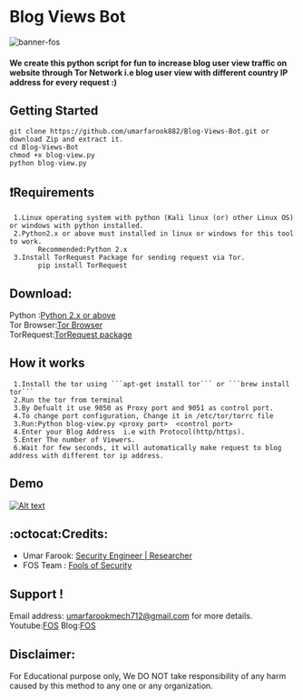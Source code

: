 
# Blog Views Bot
![banner-fos](https://cloud.githubusercontent.com/assets/22318677/26403443/ecae4d2e-40ab-11e7-9a48-9b1527300cc5.png)
 #### We create this python script for fun to increase blog user view traffic on  website through Tor Network i.e blog user view with different country IP address for every request :) 
 
 ## Getting Started
    git clone https://github.com/umarfarook882/Blog-Views-Bot.git or download Zip and extract it.
    cd Blog-Views-Bot
    chmod +x blog-view.py
    python blog-view.py
    
## :heavy_exclamation_mark:Requirements
     1.Linux operating system with python (Kali linux (or) other Linux OS) or windows with python installed.
     2.Python2.x or above must installed in linux or windows for this tool to work.
           Recommended:Python 2.x 
     3.Install TorRequest Package for sending request via Tor.
           pip install TorRequest
       
## Download:
  Python :[Python 2.x or above](https://www.python.org/downloads/) <br> 
  Tor Browser:[Tor Browser](https://www.torproject.org/projects/torbrowser.html.en) <br>
  TorRequest:[TorRequest package](https://pypi.python.org/pypi/torrequest/0.1.0)
  
 ## How it works
     1.Install the tor using ```apt-get install tor``` or ```brew install tor```
     2.Run the tor from terminal
     3.By Defualt it use 9050 as Proxy port and 9051 as control port. 
     4.To change port configuration, Change it in /etc/tor/torrc file 
     3.Run:Python blog-view.py <proxy port>  <control port> 
     4.Enter your Blog Address  i.e with Protocol(http/https).
     5.Enter The number of Viewers.
     6.Wait for few seconds, it will automatically make request to blog address with different tor ip address.
     
## Demo
 [![Alt text](https://img.youtube.com/vi/1pjY3fgN2og/0.jpg)](https://www.youtube.com/watch?v=1pjY3fgN2og)
  
 ## :octocat:Credits:
* Umar Farook: [Security Engineer | Researcher](https://www.linkedin.com/in/umar-farook-a45603101)
* FOS Team : [Fools of Security](https://www.youtube.com/channel/UCEBHO0kD1WFvIhf9wBCU-VQ)

 ## Support !
  Email address: umarfarookmech712@gmail.com  for more details.
  Youtube:[FOS](https://www.youtube.com/channel/UCEBHO0kD1WFvIhf9wBCU-VQ)
  Blog:[FOS](https://fosecurity.blogspot.com)


## Disclaimer: 
 For Educational purpose only, We DO NOT take responsibility of any harm caused by this method to any one or any organization.
     
  
